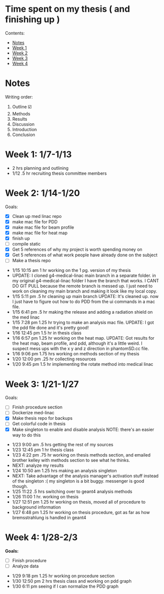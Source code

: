 # Time spent on my thesis ( and finishing up )

Contents:
- [Notes](#notes)
- [Week 1](#week-1-17-113)
- [Week 2](#week-2-114-120)
- [Week 3](#week-3-121-127)
- [Week 4](#week-4-128-23)

# Notes
Writing order: 
1. Outline ☑️
2. Methods
3. Results
4. Discussion
5. Introduction
6. Conclusion

# Week 1: 1/7-1/13

- 2 hrs planning and outlining
- 1/12 .5 hr recruiting thesis committee members 

# Week 2: 1/14-1/20

Goals:
- [x] Clean up med linac repo
- [x] make mac file for PDD
- [x] make mac file for beam profile
- [x] make mac file for heat map
- [x] finish up
- [ ] compile static
- [x] Get 5 references of why my project is worth spending money on
- [x] Get 5 references of what work people have already done on the subject
- [ ] Make a thesis repo

- 1/15 10:15 am 1 hr working on the 1 pg. version of my thesis
- UPDATE: I cloned g4-medical-linac main branch in a separate folder. in my original g4-medical-linac folder I have the branch that works. I CANT DO GIT PULL because the remote branch is messed up. I just need to work on cleaning my main branch and making it look like my local copy.
- 1/15 5:11 pm .5 hr cleaning up main branch UPDATE: It's cleaned up. now I just have to figure out how to do PDD from the ui commands in a mac file.
- 1/15 6:41 pm .5 hr making the release and adding a radiation shield on the med linac
- 1/15 7:28 pm 1.25 hr trying to make an analysis mac file. UPDATE: I got the pdd file done and it's pretty good!
- 1/16 12:45 pm 1.5 hr in thesis class
- 1/16 6:57 pm 1.25 hr working on the heat map. UPDATE: Got results for the heat map, beam profile, and pdd, although it's a little weird. I suspect mess ups with the x y and z direction in phantomSD.cc file. 
- 1/16 9:06 pm 1.75 hrs working on methods section of my thesis
- 1/20 12:00 pm .25 hr collecting resources
- 1/20 9:45 pm 1.5 hr implementing the rotate method into medical linac

# Week 3: 1/21-1/27

Goals:
- [ ] Finish procedure section
- [ ] Dockerize med-linac
- [x] Make thesis repo for backups
- [ ] Get colorful code in thesis
- [x] Make singleton to enable and disable analysis NOTE: there's an easier way to do this

- 1/23 9:00 am .5 hrs getting the rest of my sources
- 1/23 12:45 pm 1 hr thesis class
- 1/23 4:22 pm .75 hr working on thesis methods section, and emailed brother kelley with methods section to see what he thinks.
- NEXT: analyze my results
- 1/24 10:50 am 1.25 hrs making an analysis singleton
- NEXT: Take advantage of the analysis manager's activation stuff instead of the singleton :( my singleton is a bit buggy. messenger is good though.
- 1/25 11:22 .5 hrs switching over to geant4 analysis methods
- 1/26 11:00 1 hr. working on thesis
- 1/27 12:51 pm 1.25 hr working on thesis, moved all of procedure to background information
- 1/27 6:48 pm 1.25 hr working on thesis procedure, got as far as how bremsstrahlung is handled in geant4


# Week 4: 1/28-2/3

**Goals:**
- [ ] Finish procedure
- [ ] Analyze data

- 1/29 9:18 pm 1.25 hr working on procedure section
- 1/30 12:50 pm 2 hrs thesis class and working on pdd graph
- 1/30 6:11 pm seeing if I can normalize the PDD graph
